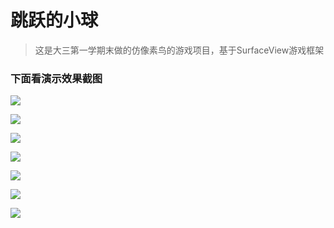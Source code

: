 # 跳跃的小球

>这是大三第一学期末做的仿像素鸟的游戏项目，基于SurfaceView游戏框架

### 下面看演示效果截图  

![](http://android.xiaozhanhua.com/BouncingBall/1.%E5%88%9D%E5%A7%8B%E7%95%8C%E9%9D%A2.jpg)

![](http://android.xiaozhanhua.com/BouncingBall/2.%E6%9F%A5%E7%9C%8B%E5%88%86%E6%95%B0.jpg)

![](http://android.xiaozhanhua.com/BouncingBall/3.%E6%B8%B8%E6%88%8F%E5%85%B3%E4%BA%8E.jpg)

![](http://android.xiaozhanhua.com/BouncingBall/1.%E5%88%9D%E5%A7%8B%E7%95%8C%E9%9D%A2.jpg)

![](http://android.xiaozhanhua.com/BouncingBall/2.%E6%B8%B8%E8%A1%8C%E8%BF%9B%E8%A1%8C%E4%B8%AD1.jpg)

![](http://android.xiaozhanhua.com/BouncingBall/3.%E6%B8%B8%E8%A1%8C%E8%BF%9B%E8%A1%8C%E4%B8%AD2.jpg)

![](http://android.xiaozhanhua.com/BouncingBall/3.%E6%B8%B8%E6%88%8F%E7%BB%93%E6%9D%9F.jpg)
